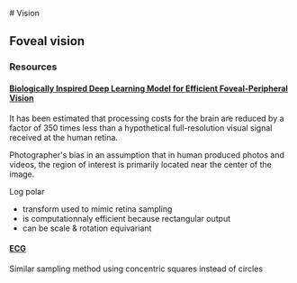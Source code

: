 
# Vision

## Foveal vision
### Resources
#### [Biologically Inspired Deep Learning Model for Efficient Foveal-Peripheral Vision](https://www.frontiersin.org/articles/10.3389/fncom.2021.746204/full)
It has been estimated that processing costs for the brain are reduced by a factor of 350 times less than a hypothetical full-resolution visual signal received at the human retina.

Photographer's bias in an assumption that in human produced photos and videos, the region of interest is primarily located near the center of the image.

Log polar

- transform used to mimic retina sampling
- is computationnaly efficient because rectangular output
- can be scale & rotation equivariant

#### [ECG](https://ieeexplore.ieee.org/abstract/document/71367)
Similar sampling method using concentric squares instead of circles
